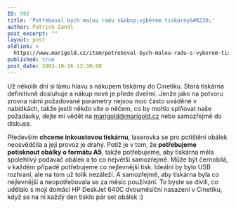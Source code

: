 ```yaml
---
ID: 592
title: 'Potřeboval bych malou radu s&nbsp;výběrem tiskárny&#8230;'
author: Patrick Zandl
post_excerpt: ""
layout: post
oldlink: >
  https://www.marigold.cz/item/potreboval-bych-malou-radu-s-vyberem-tiskarny
published: true
post_date: 2003-10-16 12:30:00
---
```

<p>
Už několik dní si lámu hlavu s nákupem tiskárny do Cinetiku. Stará tiskárna definitivně dosluhuje a nákup nové je přede dveřmi. Jenže jako na potvoru zrovna námi požadované parametry nejsou moc často uváděné v nabídkách, takže jestli někdo víte o něčem, co by mohlo splňovat naše požadavky, dejte mi vědět na <A href="mailto:marigold@marigold.cz">marigold@marigold.cz</A> nebo samozřejmě do diskuse. </p>

<p>
Především <STRONG>chceme inkoustovou tiskárnu</STRONG>, laserovka se pro potištění obálek neosvědčila a její provoz je drahý. Potíž je v tom, že <STRONG>potřebujeme potisknout obálky o formátu A5</STRONG>, takže potřebujeme, aby tiskárna měla spolehlivý podavač obálek a to co největší samozřejmě. Může být černobílá, v každém případě potřebujeme co nejlevnější tisk. Ideální by bylo USB rozhraní, ale na tom už tolik nezáleží. A samozřejmě, aby tiskárna byla co nejlevnější a neopotřebovala se za měsíc používání. To byste se divili, co udělalo s mojí domácí HP DeskJet 640C dvouměsíční nasazení v Cinetiku, když se na ní každý den tisklo pár set obálek :)</p>
